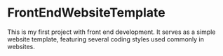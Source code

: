 # FrontEndWebsiteTemplate
This is my first project with front end development. It serves as a simple website template, featuring several coding styles used commonly in websites.
